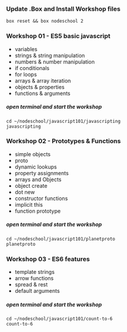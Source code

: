 ### Update .Box and Install Workshop files
```
box reset && box nodeschool 2
```

### Workshop 01 - ES5 basic javascript
* variables
* strings & string manipulation
* numbers & number manipulation
* if conditionals
* for loops
* arrays & array iteration
* objects & properties
* functions & arguments

##### open terminal and start the workshop
```
cd ~/nodeschool/javascript101/javascripting
javascripting
```

### Workshop 02 - Prototypes & Functions
* simple objects
* proto
* dynamic lookups
* property assignments
* arrays and Objects
* object create
* dot new
* constructor functions
* implicit this
* function prototype

##### open terminal and start the workshop
```
cd ~/nodeschool/javascript101/planetproto
planetproto
```

### Workshop 03 - ES6 features
* template strings
* arrow functions
* spread & rest
* default arguments

##### open terminal and start the workshop
```
cd ~/nodeschool/javascript101/count-to-6
count-to-6
```

